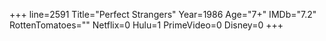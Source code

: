 +++
line=2591
Title="Perfect Strangers"
Year=1986
Age="7+"
IMDb="7.2"
RottenTomatoes=""
Netflix=0
Hulu=1
PrimeVideo=0
Disney=0
+++

